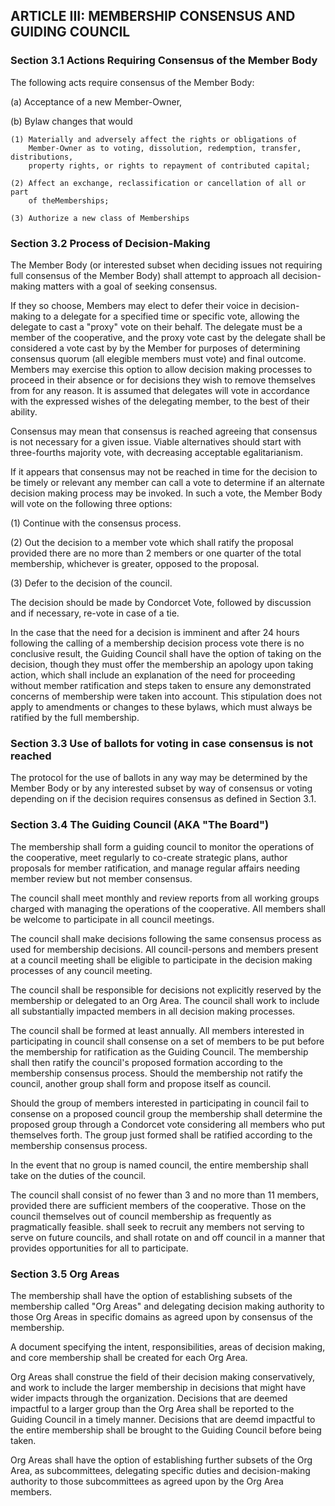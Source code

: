 ## ARTICLE III:  MEMBERSHIP CONSENSUS AND GUIDING COUNCIL

### Section 3.1  Actions Requiring Consensus of the Member Body

The following acts require consensus of the Member Body:

(a)	Acceptance of a new Member-Owner,

(b)	Bylaw changes that would

	(1)	Materially and adversely affect the rights or obligations of
        Member-Owner as to voting, dissolution, redemption, transfer, distributions,
        property rights, or rights to repayment of contributed capital;

	(2)	Affect an exchange, reclassification or cancellation of all or part
        of theMemberships;

	(3)	Authorize a new class of Memberships

### Section 3.2  Process of Decision-Making

The Member Body (or interested subset when deciding issues not requiring full
consensus of the Member Body) shall attempt to approach all decision-making
matters with a goal of seeking consensus.

If they so choose, Members may elect to defer their voice in
decision-making to a delegate for a specified time or specific vote,
allowing the delegate to cast a "proxy" vote on their behalf. The
delegate must be a member of the cooperative, and the proxy vote cast by
the delegate shall be considered a vote cast by by the Member for
purposes of determining consensus quorum (all elegible members must
vote) and final outcome. Members may exercise this option to allow
decision making processes to proceed in their absence or for decisions
they wish to remove themselves from for any reason. It is assumed that 
delegates will vote in accordance with the expressed wishes of the delegating
member, to the best of their ability.

Consensus may mean that consensus is reached agreeing that consensus is not
necessary for a given issue. Viable alternatives should start with three-fourths
majority vote, with decreasing acceptable egalitarianism.

If it appears that consensus may not be reached in time for the decision to be
timely or relevant any member can call a vote to determine if an alternate
decision making process may be invoked. In such a vote, the Member Body will
vote on the following three options:

(1) Continue with the consensus process.

(2) Out the decision to a member vote which shall ratify the proposal provided
there are no more than 2 members or one quarter of the total membership,
whichever is greater, opposed to the proposal.

(3) Defer to the decision of the council.

The decision should be made by Condorcet Vote, followed by discussion and if
necessary, re-vote in case of a tie.

In the case that the need for a decision is imminent and after 24 hours following
the calling of a membership decision process vote there is no conclusive result,
the Guiding Council shall have the option of taking on the decision, though they
must offer the membership an apology upon taking action, which shall include an
explanation of the need for proceeding without member ratification and steps
taken to ensure any demonstrated concerns of membership were taken into 
account. This stipulation does not apply to amendments or changes to these 
bylaws, which must always be ratified by the full membership.

### Section 3.3  Use of ballots for voting in case consensus is not reached

The protocol for the use of ballots in any way may be determined by the Member
Body or by any interested subset by way of consensus or voting depending on if
the decision requires consensus as defined in Section 3.1.

### Section 3.4 The Guiding Council (AKA "The Board")

The membership shall form a guiding council to monitor the operations of the
cooperative, meet regularly to co-create strategic plans, author proposals for
member ratification, and manage regular affairs needing member review but not
member consensus.

The council shall meet monthly and review reports from all working groups
charged with managing the operations of the cooperative. All members shall be
welcome to participate in all council meetings.

The council shall make decisions following the same consensus process as used
for membership decisions. All council-persons and members present at a council
meeting shall be eligible to participate in the decision making processes of any
council meeting.

The council shall be responsible for decisions not explicitly reserved by the
membership or delegated to an Org Area. The council shall work to include all
substantially impacted members in all decision making processes.

The council shall be formed at least annually. All members interested in 
participating in council shall consense on a set of members to be put before the 
membership for ratification as the Guiding Council. The membership shall then 
ratify the council's proposed formation according to the membership consensus 
process. Should the membership not ratify the council, another group shall form 
and propose itself as council.

Should the group of members interested in participating in council fail to
consense on a proposed council group the membership shall determine the
proposed group through a Condorcet vote considering all members who put
themselves forth. The group just formed shall be ratified according to the
membership consensus process.

In the event that no group is named council, the entire membership shall take
on the duties of the council.

The council shall consist of no fewer than 3 and no more than 11 members,
provided there are sufficient members of the cooperative. Those on the council
themselves out of council membership as frequently as pragmatically feasible. 
shall seek to recruit any members not serving to serve on future councils, and 
shall rotate on and off council in a manner that provides opportunities for all to 
participate.

### Section 3.5 Org Areas

The membership shall have the option of establishing subsets of the
membership called "Org Areas" and delegating decision making authority to
those Org Areas in specific domains as agreed upon by consensus of the
membership.

A document specifying the intent, responsibilities, areas of decision making,
and core membership shall be created for each Org Area.

Org Areas shall construe the field of their decision making conservatively, 
and work to include the larger membership in decisions that might have wider
impacts through the organization. Decisions that are deemed impactful to
a larger group than the Org Area shall be reported to the Guiding Council
in a timely manner. Decisions that are deemd impactful to the entire
membership shall be brought to the Guiding Council before being taken.

Org Areas shall have the option of establishing further subsets of the
Org Area, as subcommittees, delegating specific duties and decision-making
authority to those subcommittees as agreed upon by the Org Area members.
